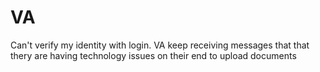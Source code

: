 # VA
Can't verify my identity with login. VA keep receiving messages that that thery are having technology  issues on their end to upload documents 
